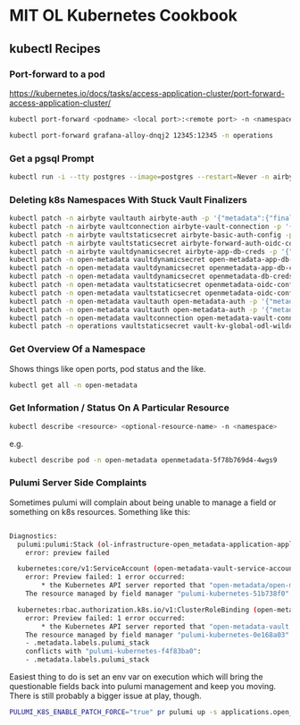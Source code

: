 # MIT OL Kubernetes Cookbook

## kubectl Recipes

### Port-forward to a pod

https://kubernetes.io/docs/tasks/access-application-cluster/port-forward-access-application-cluster/

```bash
kubectl port-forward <podname> <local port>:<remote port> -n <namespace>

kubectl port-forward grafana-alloy-dnqj2 12345:12345 -n operations
```

### Get a pgsql Prompt

```bash
kubectl run -i --tty postgres --image=postgres --restart=Never -n airbyte -- sh
```

### Deleting k8s Namespaces With Stuck Vault Finalizers

```bash
kubectl patch -n airbyte vaultauth airbyte-auth -p '{"metadata":{"finalizers":null}}' --type=merge
kubectl patch -n airbyte vaultconnection airbyte-vault-connection -p '{"metadata":{"finalizers":null}}' --type=merge
kubectl patch -n airbyte vaultstaticsecret airbyte-basic-auth-config -p '{"metadata":{"finalizers":null}}' --type=merge
kubectl patch -n airbyte vaultstaticsecret airbyte-forward-auth-oidc-config -p '{"metadata":{"finalizers":null}}' --type=merge
kubectl patch -n airbyte vaultdynamicsecret airbyte-app-db-creds -p '{"metadata":{"finalizers":null}}' --type=merge
kubectl patch -n open-metadata vaultdynamicsecret open-metadata-app-db-creds -p '{"metadata":{"finalizers":null}}' --type=merge
kubectl patch -n open-metadata vaultdynamicsecret openmetadata-app-db-creds -p '{"metadata":{"finalizers":null}}' --type=merge
kubectl patch -n open-metadata vaultdynamicsecret openmetadata-db-creds -p '{"metadata":{"finalizers":null}}' --type=merge
kubectl patch -n open-metadata vaultstaticsecret openmetadata-oidc-config -p '{"metadata":{"finalizers":null}}' --type=merge
kubectl patch -n open-metadata vaultstaticsecret openmetadata-oidc-config -p '{"metadata":{"finalizers":null}}' --type=merge
kubectl patch -n open-metadata vaultauth open-metadata-auth -p '{"metadata":{"finalizers":null}}' --type=merge
kubectl patch -n open-metadata vaultauth open-metadata-auth -p '{"metadata":{"finalizers":null}}' --type=merge
kubectl patch -n open-metadata vaultconnection open-metadata-vault-connection -p '{"metadata":{"finalizers":null}}' --type=merge
kubectl patch -n operations vaultstaticsecret vault-kv-global-odl-wildcard -p '{"metadata":{"finalizers":null}}' --type=merge
```

### Get Overview Of a Namespace

Shows things like open ports, pod status and the like.
```bash
kubectl get all -n open-metadata
```

### Get Information / Status On A Particular Resource

```bash
kubectl describe <resource> <optional-resource-name> -n <namespace>
```
e.g.
```bash
kubectl describe pod -n open-metadata openmetadata-5f78b769d4-4wgs9                                                                                                                 feoh@prometheus
```

### Pulumi Server Side Complaints

Sometimes pulumi will complain about being unable to manage a field or something on k8s resources. Something like this: 

```bash

Diagnostics:
  pulumi:pulumi:Stack (ol-infrastructure-open_metadata-application-applications.open_metadata.CI):
    error: preview failed

  kubernetes:core/v1:ServiceAccount (open-metadata-vault-service-account):
    error: Preview failed: 1 error occurred:
    	* the Kubernetes API server reported that "open-metadata/open-metadata-vault" failed to fully initialize or become live: Server-Side Apply field conflict detected. See https://www.pulumi.com/registry/packages/kubernetes/how-to-guides/managing-resources-with-server-side-apply/#handle-field-conflicts-on-existing-resources for troubleshooting help.
    The resource managed by field manager "pulumi-kubernetes-51b738f0" had an apply conflict: Apply failed with 1 conflict: conflict with "pulumi-kubernetes-cef7f602": .metadata.labels.pulumi_stack

  kubernetes:rbac.authorization.k8s.io/v1:ClusterRoleBinding (open-metadata-vault-cluster-role-binding):
    error: Preview failed: 1 error occurred:
    	* the Kubernetes API server reported that "open-metadata-vault:cluster-auth" failed to fully initialize or become live: Server-Side Apply field conflict detected. See https://www.pulumi.com/registry/packages/kubernetes/how-to-guides/managing-resources-with-server-side-apply/#handle-field-conflicts-on-existing-resources for troubleshooting help.
    The resource managed by field manager "pulumi-kubernetes-0e168a03" had an apply conflict: Apply failed with 2 conflicts: conflicts with "pulumi-kubernetes-0754bbed":
    - .metadata.labels.pulumi_stack
    conflicts with "pulumi-kubernetes-f4f83ba0":
    - .metadata.labels.pulumi_stack
```

Easiest thing to do is set an env var on execution which will bring the questionable fields back into pulumi management and keep you moving. There is still probably a bigger issue at play, though.

```bash
PULUMI_K8S_ENABLE_PATCH_FORCE="true" pr pulumi up -s applications.open_metadata.CI
```

